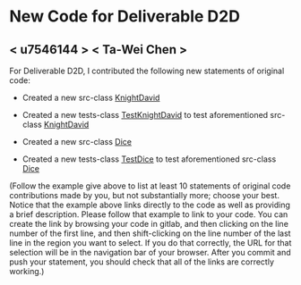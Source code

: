 # New Code for Deliverable D2D

## < u7546144 > < Ta-Wei Chen >

For Deliverable D2D, I contributed the following new statements of original code:

- Created a new src-class [KnightDavid](https://gitlab.cecs.anu.edu.au/u7546144/comp1110-ass2/-/blob/main/src/comp1110/ass2/KnightDavid.java)
- Created a new tests-class [TestKnightDavid](https://gitlab.cecs.anu.edu.au/u7546144/comp1110-ass2/-/blob/main/tests/comp1110/ass2/selfTest/TestKnightDavid.java) to test aforementioned src-class [KnightDavid](https://gitlab.cecs.anu.edu.au/u7546144/comp1110-ass2/-/blob/main/src/comp1110/ass2/KnightDavid.java)

- Created a new src-class [Dice](https://gitlab.cecs.anu.edu.au/u7546144/comp1110-ass2/-/blob/main/src/comp1110/ass2/Dice.java)
- Created a new tests-class [TestDice](https://gitlab.cecs.anu.edu.au/u7546144/comp1110-ass2/-/blob/main/tests/comp1110/ass2/TestDice.java) to test aforementioned src-class [Dice](https://gitlab.cecs.anu.edu.au/u7546144/comp1110-ass2/-/blob/main/src/comp1110/ass2/Dice.java)


(Follow the example give above to list at least 10 statements of original code contributions made by you, but not substantially more; choose your best. Notice that the example above links directly to the code as well as providing a brief description.   Please follow that example to link to your code.  You can create the link by browsing your code in gitlab, and then clicking on the line number of the first line, and then shift-clicking on the line number of the last line in the region you want to select.  If you do that correctly, the URL for that selection will be in the navigation bar of your browser.  After you commit and push your statement, you should check that all of the links are correctly working.)
